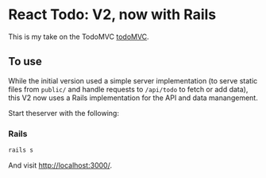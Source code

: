 # React Todo: V2, now with Rails

This is my take on the TodoMVC [todoMVC](http://todomvc.com/examples/react/#/).

## To use

While the initial version used a simple server implementation (to serve static files from `public/` and handle requests to `/api/todo` to fetch or add data), this V2 now uses a Rails implementation for the API and data manangement. 

Start theserver with the following:

### Rails
```sh
rails s
```

And visit <http://localhost:3000/>. 

